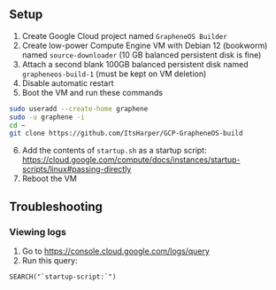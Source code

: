 ## Setup

1. Create Google Cloud project named `GrapheneOS Builder`
2. Create low-power Compute Engine VM with Debian 12 (bookworm) named `source-downloader` (10 GB balanced persistent disk is fine)
3. Attach a second blank 100GB balanced persistent disk named `grapheneos-build-1` (must be kept on VM deletion)
4. Disable automatic restart
5. Boot the VM and run these commands
```bash
sudo useradd --create-home graphene
sudo -u graphene -i
cd ~
git clone https://github.com/ItsHarper/GCP-GrapheneOS-build
```
6. Add the contents of `startup.sh` as a startup script: https://cloud.google.com/compute/docs/instances/startup-scripts/linux#passing-directly
7. Reboot the VM

## Troubleshooting

### Viewing logs

1. Go to https://console.cloud.google.com/logs/query
2. Run this query:
```
SEARCH("`startup-script:`")
```
